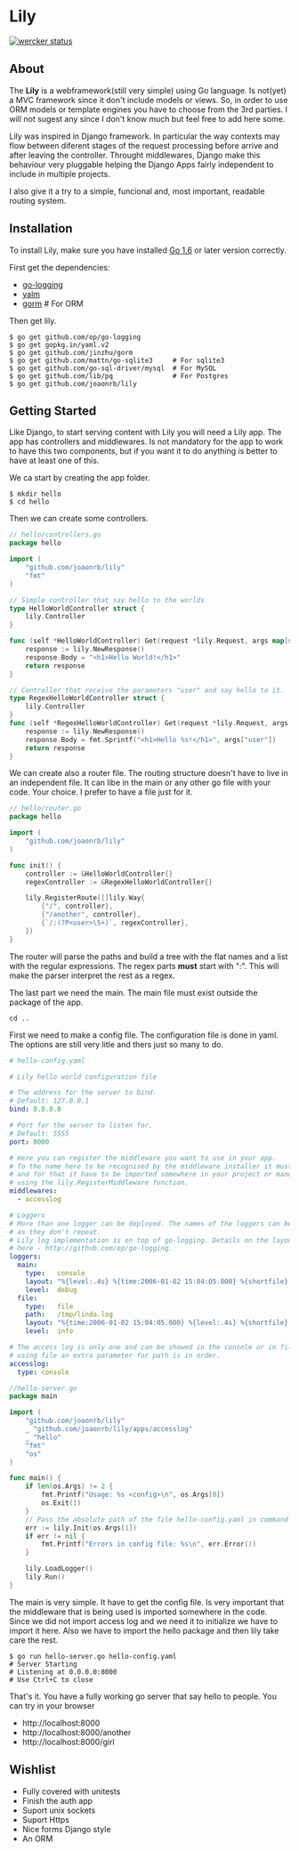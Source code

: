 Lily
====
[![wercker status](https://app.wercker.com/status/59db38b243305ec2b61104ec51ea0353/s "wercker status")](https://app.wercker.com/project/bykey/59db38b243305ec2b61104ec51ea0353)

About
-----
The **Lily** is a webframework(still very simple) using Go language. Is not(yet) a MVC framework since it don't include
models or views. So, in order to use ORM models or template engines you have to choose from the 3rd parties. I will not
sugest any since I don't know much but feel free to add here some.

Lily was inspired in Django framework. In particular the way contexts may flow between diferent stages of the request
processing before arrive and after leaving the controller. Throught middlewares, Django make this behaviour very
pluggable helping the Django Apps fairly independent to include in multiple projects.

I also give it a try to a simple, funcional and, most important, readable routing system.

Installation
------------
To install Lily, make sure you have installed [Go 1.6](https://storage.googleapis.com/golang/go1.6.src.tar.gz) or later
version correctly.

First get the dependencies:

- [go-logging](http://github.com/op/go-logging)
- [yalm](http://gopkg.in/yaml.v2)
- [gorm](http://github.com/jinzhu/gorm)  # For ORM

Then get lily.

```
$ go get github.com/op/go-logging
$ go get gopkg.in/yaml.v2
$ go get github.com/jinzhu/gorm
$ go get github.com/mattn/go-sqlite3     # For sqlite3
$ go get github.com/go-sql-driver/mysql  # For MySQL
$ go get github.com/lib/pq               # For Postgres
$ go get github.com/joaonrb/lily
```

Getting Started
---------------
Like Django, to start serving content with Lily you will need a Lily app. The app has controllers and middlewares. Is
not mandatory for the app to work to have this two components, but if you want it to do anything is better to have at
least one of this.

We ca start by creating the app folder.
```
$ mkdir hello
$ cd hello
```

Then we can create some controllers.
```go
// hello/controllers.go
package hello

import (
	"github.com/joaonrb/lily"
	"fmt"
)

// Simple controller that say hello to the worlds
type HelloWorldController struct {
	lily.Controller
}

func (self *HelloWorldController) Get(request *lily.Request, args map[string]string) *lily.Response {
	response := lily.NewResponse()
	response.Body = "<h1>Hello World!</h1>"
	return response
}

// Controller that receive the parameters "user" and say hello to it.
type RegexHelloWorldController struct {
	lily.Controller
}
func (self *RegexHelloWorldController) Get(request *lily.Request, args map[string]string) *lily.Response {
	response := lily.NewResponse()
	response.Body = fmt.Sprintf("<h1>Hello %s!</h1>", args["user"])
	return response
}
```

We can create also a router file. The routing structure doesn't have to live in an independent file. It can libe in
the main or any other go file with your code. Your choice. I prefer to have a file just for it.

```go
// hello/router.go
package hello

import (
	"github.com/joaonrb/lily"
)

func init() {
	controller := &HelloWorldController{}
	regexController := &RegexHelloWorldController{}

	lily.RegisterRoute([]lily.Way{
		{"/", controller},
		{"/another", controller},
		{`/:(?P<user>\S+)`, regexController},
	})
}
```

The router will parse the paths and build a tree with the flat names and a list with the regular expressions. The
regex parts **must** start with ":". This will make the parser interpret the rest as a regex.

The last part we need the main. The main file must exist outside the package of the app.

```
cd ..
```

First we need to make a config file. The configuration file is done in yaml. The options are still very litle and thers
just so many to do.

```yaml
# hello-config.yaml

# Lily hello world configuration file

# The address for the server to bind.
# Default: 127.0.0.1
bind: 0.0.0.0

# Port for the server to listen for.
# Default: 5555
port: 8000

# Here you can register the middleware you want to use in your app.
# To the name here to be recognised by the middleware installer it must be registered
# and for that it have to be imported somewhere in your project or manually resisted
# using the lily.RegisterMiddleware function.
middlewares:
  - accesslog

# Loggers
# More than one logger can be deployed. The names of the loggers can be any string as long
# as they don't repeat.
# Lily log implementation is on top of go-logging. Details on the layout format can be found
# here - http://github.com/op/go-logging.
loggers:
  main:
    type:   console
    layout: "%{level:.4s} %{time:2006-01-02 15:04:05.000} %{shortfile} %{message}"
    level:  debug
  file:
    type:   file
    path:   /tmp/linda.log
    layout: "%{time:2006-01-02 15:04:05.000} %{level:.4s} %{shortfile} %{message}"
    level:  info

# The access log is only one and can be showed in the console or in file. In case of
# using file an extra parameter for path is in order.
accesslog:
  type: console

```

```go
//hello-server.go
package main

import (
	"github.com/joaonrb/lily"
	_ "github.com/joaonrb/lily/apps/accesslog"
	_ "hello"
	"fmt"
	"os"
)

func main() {
	if len(os.Args) != 2 {
		fmt.Printf("Usage: %s <config>\n", os.Args[0])
		os.Exit(1)
	}
	// Pass the absolute path of the file hello-config.yaml in command
	err := lily.Init(os.Args[1])
	if err != nil {
		fmt.Printf("Errors in config file: %s\n", err.Error())
	}

	lily.LoadLogger()
	lily.Run()
}
```

The main is very simple. It have to get the config file. Is very important that the middleware that is being used is
imported somewhere in the code. Since we did not import access log and we need it to initialize we have to import it
here. Also we have to import the hello package and then lily take care the rest.

```
$ go run hello-server.go hello-config.yaml
# Server Starting
# Listening at 0.0.0.0:8000
# Use Ctrl+C to close
```

That's it. You have a fully working go server that say hello to people. You can try in your browser

- http://localhost:8000
- http://localhost:8000/another
- http://localhost:8000/girl

Wishlist
--------

- Fully covered with unitests
- Finish the auth app
- Suport unix sockets
- Suport Https
- Nice forms Django style
- An ORM
